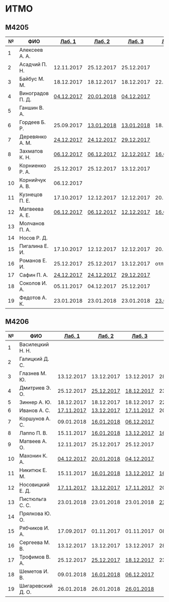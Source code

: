 # ИТМО

## M4205

№ | ФИО | [Лаб. 1](../labs/lab01.md) | [Лаб. 2](../labs/lab02.md) | [Лаб. 3](../labs/lab03.md) | [Лаб. 4](../labs/lab04.md)
--|-----|--------|--------|--------|-------
1 | Алексеев А. А. | | | | | неявка 
2 | Асадчий П. Н. | 12.11.2017 | 25.12.2017  | 25.12.2017 | | хорошо
3 | Байбус М. М. | 18.12.2017 |  18.12.2017 |  18.12.2017 | 22.12.2017 | отлично
4 | Виноградов П. Д. | [04.12.2017](https://github.com/kirillmakhonin/ifmo-lab-math_mod-2016) | [20.01.2018](https://github.com/kirillmakhonin/ifmo-lab-math_mod-2016) | [04.12.2017](https://github.com/kirillmakhonin/ifmo-lab-math_mod-2016-lab3)
5 | Ганшин В. А. | | | | | неявка 
6 | Гордеев Б. Р. | 25.09.2017 | [13.01.2018](https://github.com/gordeevbr/Mathematical-Modeling-and-Game-Theory) | [13.01.2018](https://github.com/gordeevbr/Mathematical-Modeling-and-Game-Theory) | 18.12.2017 | отлично
7 | Деревянко А. М. | [24.12.2017](https://github.com/PavelSafin/decision-theory) | [24.12.2017](https://github.com/PavelSafin/decision-theory) | [29.12.2017](https://github.com/PavelSafin/decision-theory) | | хорошо
8 | Захматов К. Н. | [06.12.2017](https://github.com/zakhmatovk/math_modeling_and_decision_theory) | [06.12.2017](https://github.com/zakhmatovk/math_modeling_and_decision_theory) | [12.12.2017](https://github.com/zakhmatovk/math_modeling_and_decision_theory) | [16.01.2018](https://github.com/alepoydes/introduction-to-decision-theory/blob/master/results/2017.md) | отлично
9 | Корниенко Р. А. | 25.12.2017 | 25.12.2017 | 13.12.2017 | | хорошо
10 | Корнийчук А. В. | 06.12.2017 | | | | неудовлетворительно
11 | Кузнецов П. Е. | 17.10.2017 | 12.12.2017 | 12.12.2017 | 20.12.2017 | отлично
12 | Матвеева А. Е. | [06.12.2017](https://github.com/zakhmatovk/math_modeling_and_decision_theory) | [06.12.2017](https://github.com/zakhmatovk/math_modeling_and_decision_theory) | [12.12.2017](https://github.com/zakhmatovk/math_modeling_and_decision_theory) | [16.01.2018](https://github.com/alepoydes/introduction-to-decision-theory/blob/master/results/2017.md) | отлично
13 | Молчанов П. А. | | | | | неявка 
14 | Носов Р. Д. | | | | | неявка 
15 | Пигалина Е. И. | 17.10.2017 | 12.12.2017 | 12.12.2017 | 20.12.2017 | отлично
16 | Романов Е. И. | 25.12.2017 | 25.12.2017 | 13.12.2017 | отлично
17 | Сафин П. А. | [24.12.2017](https://github.com/PavelSafin/decision-theory) | [24.12.2017](https://github.com/PavelSafin/decision-theory) | [29.12.2017](https://github.com/PavelSafin/decision-theory) | | хорошо
18 | Соколов И. А. | 05.11.2017 | 04.12.2017 | 25.12.2017 | | хорошо
19 | Федотов А. К. | 23.01.2018 | 23.01.2018 | 23.01.2018 | [23.01.2018](https://github.com/serge2nd/ifmo-decision-theory-2017) | отлично

## M4206

№ | ФИО | [Лаб. 1](../labs/lab01.md) | [Лаб. 2](../labs/lab02.md) | [Лаб. 3](../labs/lab03.md) | [Лаб. 4](../labs/lab04.md)
--|-----|--------|--------|--------|-------
1 | Василецкий Н. Н. | | | | | неявка 
2 | Галицкий Д. С. | | | | | неявка 
3 | Глазнев М. Ю. | 13.12.2017 | 13.12.2017 | 13.12.2017 | 28.12.2017 | отлично
4 | Дмитриев Э. О. | 25.12.2017 | [25.12.2017](https://github.com/Stranger65536/IFMO-Theory-Of-Decisions-Making/tree/master/org/trofiv) | [18.12.2017](https://github.com/Stranger65536/IFMO-Theory-Of-Decisions-Making/tree/master/org/trofiv) | 23.01.2018 | отлично
5 | Зиннер А. Ю. | 18.12.2017 | 18.12.2017 | 18.12.2017 | 22.12.2017 | отлично
6 | Иванов А. С. | [17.11.2017](https://bitbucket.org/vaderworld/math_model_decision_make/src) | [13.12.2017](https://bitbucket.org/vaderworld/math_model_decision_make)  | [17.11.2017](https://bitbucket.org/vaderworld/math_model_decision_make/src) | 20.12.2017 | отлично
7 | Коршунов А. С. | 09.01.2018 | [16.01.2018](https://github.com/korshunov8815/nash-deterministic) | [06.12.2017](https://github.com/korshunov8815/tick-tac-toe) | | хорошо
8 | Лаппо П. В. | 15.11.2017 | [16.01.2018](https://github.com/Deyk/matmod/tree/master/Lab_2%2C4) | [13.12.2017](https://github.com/Deyk/matmod) | [16.01.2018](https://github.com/Deyk/matmod/tree/master/Lab_2%2C4) | хорошо
9 | Матвеев А. О. | 12.11.2017 | 25.12.2017  | 25.12.2017 | | хорошо
10 | Махонин К. А. | [04.12.2017](https://github.com/kirillmakhonin/ifmo-lab-math_mod-2016) | [20.01.2018](https://github.com/kirillmakhonin/ifmo-lab-math_mod-2016) | [04.12.2017](https://github.com/kirillmakhonin/ifmo-lab-math_mod-2016-lab3) | | хорошо
11 | Никитюк Е. М. | 15.11.2017 | [16.01.2018](https://github.com/Deyk/matmod/tree/master/Lab_2%2C4) | [13.12.2017](https://github.com/Deyk/matmod) | [16.01.2018](https://github.com/Deyk/matmod/tree/master/Lab_2%2C4) | хорошо
12 | Носовицкий Е. Д. | [17.11.2017](https://bitbucket.org/vaderworld/math_model_decision_make/src) | [13.12.2017](https://bitbucket.org/vaderworld/math_model_decision_make) | [17.11.2017](https://bitbucket.org/vaderworld/math_model_decision_make/src) | 20.12.2017 | отлично
13 | Пистюльга С. С. | 23.01.2018 | 23.01.2018 | 23.01.2018 | [23.01.2018](https://github.com/serge2nd/ifmo-decision-theory-2017) | отлично
14 | Прялкова Ю. О. | | | | | неявка 
15 | Рябчиков И. А. | 17.09.2017 | 01.11.2017 | 01.11.2017 | 08.11.2017 | отлично
16 | Сергеева М. В. | 13.12.2017 | 13.12.2017 | 13.12.2017 | 28.12.2017 | отлично
17 | Трофимов В. А. | 25.12.2017 | [25.12.2017](https://github.com/Stranger65536/IFMO-Theory-Of-Decisions-Making/tree/master/org/trofiv) | [18.12.2017](https://github.com/Stranger65536/IFMO-Theory-Of-Decisions-Making/tree/master/org/trofiv) | 23.01.2018 | отлично
18 | Шеметов И. В. | 09.01.2018 | [16.01.2018](https://github.com/korshunov8815/nash-deterministic) | [06.12.2017](https://github.com/korshunov8815/tick-tac-toe) | | хорошо
19 | Шигаревский Д. О. | 26.01.2018 | 26.01.2018 | [26.01.2018](https://github.com/radix-ru/c6-s11-dt) | | хорошо
